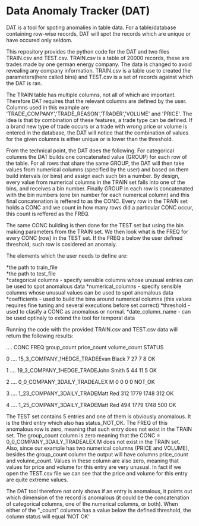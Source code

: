 # Data Anomaly Tracker (DAT)

DAT is a tool for spoting anomalies in table data.
For a table/database containing row-wise records, DAT will spot the records which are unique or have occured only seldom.

This repository provides the python code for the DAT and two files TRAIN.csv and TEST.csv.
TRAIN.csv is a table of 20000 records, these are trades made by one german energy company. The data is changed to avoid revealing any company information. TRAIN.csv is a table use to created the parameters(here called bins) and TEST.csv is a set of records against which the DAT is ran.

The TRAIN table has multiple columns, not all of which are important. Therefore DAT requires that the relevant columns are defined by the user. Columns used in this example are 'TRADE_COMPANY','TRADE_REASON','TRADER','VOLUME' and 'PRICE'. The idea is that by combination of these features, a trade type can be defined. If a brand new type of trade occurs or a trade with wrong price or volume is entered in the database, the DAT will notice that the combination of values for the given columns is either unique or is lower than the threshold.

From the technical point, the DAT does the following. For categorical columns the DAT builds one concatenated value (GROUP) for each row of the table. For all rows that share the same GROUP, the DAT will then take values from numerical columns (specified by the user) and based on them build intervals (or bins) and assign each such bin a number. By design, every value from numerical columns in the TRAIN set falls into one of the bins, and receives a bin number. Finally GROUP in each row is concatenated with the bin numbers (one bin number for each numerical column) and this final concatenation is reffered to as the CONC. Every row in the TRAIN set holds a CONC and we count in how many rows did a particular CONC occur, this count is reffered as the FREQ.  

The same CONC building is then done for the TEST set but using the bin making parameters from the TRAIN set. We then look what is the FREQ for every CONC (row) in the TEST set. If the FREQ s below the user defined threshold, such row is cosidered an anomaly.

The elements which the user needs to define are:

*the path to train_file  
*the path to  test_file    
*categorical columns - specify sensible columns whose unusual entries can be used to spot anomalous data
*numerical_columns - specify sensible columns whose unusual values can be used to spot anomalous data
*coefficients - used to build the bins around numerical columns (this values requires fine tuning and several executions before set correct)
*threshold - used to clasify a CONC as anomalous or normal.
*date_column_name - can be used optinaly to extend the tool for temporal data

Running the code with the provided TRAIN.csv and TEST.csv data will return the following results:

  ....  CONC                                   FREQ      group_count   price_count  volume_count  STATUS  
  
0 ....  15_3_COMPANY_1HEDGE_TRADEEvan Black     7           27            7         8             OK  

1 ....  19_3_COMPANY_1HEDGE_TRADEJohn Smith     5           44           11         5             OK  

2 ....  0_0_COMPANY_3DAILY_TRADEALEX M          0            0            0         0             NOT_OK

3 ....  1_23_COMPANY_3DAILY_TRADEMatt Red       312         1779        1748        312           OK

4 ....  1_25_COMPANY_3DAILY_TRADEMatt Red        494        1779        1748         500          OK 


The TEST set contains 5 entries and one of them is obviously anomalous. It is the third entry which also has status_NOT_OK.
The FREQ of this anomalous row is zero, meaning that such entry does not exist in the TRAIN set. 
The group_count column is zero meaning that the CONC = 0_0_COMPANY_3DAILY_TRADEALEX M does not exist in the TRAIN set. 
Also, since our example has two numerical columns (PRICE and VOLUME), besides the group_count column the output will have columns price_count and volume_count. Values in these column are also zero, meaning that values for price and volume for this entry are very unusual. In fact if we open the TEST.csv file we can see that the price and volume for this entry are quite extreme values.

The DAT tool therefore not only shows if an entry is anomalous, it points out which dimension of the record is anomalous (it could be the concatenation of categorical columns, one of the numerical columns, or both). When either of the "_count"  columns has a value below the defined threshold, the column status will equal 'NOT OK'




